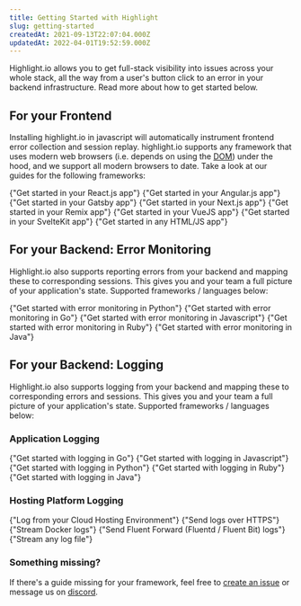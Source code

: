 ```yaml
---
title: Getting Started with Highlight
slug: getting-started
createdAt: 2021-09-13T22:07:04.000Z
updatedAt: 2022-04-01T19:52:59.000Z
---
```


Highlight.io allows you to get full-stack visibility into issues across your whole stack, all the way from a user's button click to an error in your backend infrastructure. Read more about how to get started below.

## For your Frontend

Installing highlight.io in javascript will automatically instrument frontend error collection and session replay. highlight.io supports any framework that uses modern web browsers (i.e. depends on using the [DOM](https://www.w3schools.com/js/js_htmldom.asp)) under the hood, and we support all modern browsers to date. Take a look at our guides for the following frameworks:

<DocsCardGroup>
    <DocsCard title="React" href="./client-sdk/reactjs.md">
        {"Get started in your React.js app"}
    </DocsCard>
    <DocsCard title="Angular"  href="./client-sdk/angular.md">
        {"Get started in your Angular.js app"}
    </DocsCard>
    <DocsCard title="Gatsby"  href="./client-sdk/gatsbyjs.md">
        {"Get started in your Gatsby app"}
    </DocsCard>
    <DocsCard title="Next.js"  href="./client-sdk/nextjs.md">
        {"Get started in your Next.js app"}
    </DocsCard>
    <DocsCard title="Remix"  href="./client-sdk/remix.md">
        {"Get started in your Remix app"}
    </DocsCard>
    <DocsCard title="VueJS"  href="./client-sdk/vuejs.md">
        {"Get started in your VueJS app"}
    </DocsCard>
    <DocsCard title="SvelteKit"  href="./3_client-sdk/6_sveltekit.md">
        {"Get started in your SvelteKit app"}
    </DocsCard>
    <DocsCard title="Other HTML"  href="./3_client-sdk/7_other.md">
        {"Get started in any HTML/JS app"}
    </DocsCard>
</DocsCardGroup>

## For your Backend: Error Monitoring

Highlight.io also supports reporting errors from your backend and mapping these to corresponding sessions. This gives you and your team a full picture of your application's state. Supported frameworks / languages below:

<DocsCardGroup>
    <DocsCard title="Python" href="./backend-sdk/python/overview">
        {"Get started with error monitoring in Python"}
    </DocsCard>
    <DocsCard title="Go" href="./backend-sdk/go/overview">
        {"Get started with error monitoring in Go"}
    </DocsCard>
    <DocsCard title="JS / TS" href="./backend-sdk/js/overview">
        {"Get started with error monitoring in Javascript"}
    </DocsCard>
    <DocsCard title="Ruby" href="./4_backend-sdk/ruby/1_overview.md">
        {"Get started with error monitoring in Ruby"}
    </DocsCard>
    <DocsCard title="Java" href="./4_backend-sdk/java/1_overview.md">
        {"Get started with error monitoring in Java"}
    </DocsCard>
</DocsCardGroup>

## For your Backend: Logging

Highlight.io also supports logging from your backend and mapping these to corresponding errors and sessions. This gives you and your team a full picture of your application's state. Supported frameworks / languages below:

### Application Logging

<DocsCardGroup>
    <DocsCard title="Go" href="./backend-logging/01_go/1_overview.md">
        {"Get started with logging in Go"}
    </DocsCard>
    <DocsCard title="JS / TS" href="./backend-logging/02_js/1_overview.md">
        {"Get started with logging in Javascript"}
    </DocsCard>
    <DocsCard title="Python" href="./backend-logging/03_python/1_overview.md">
        {"Get started with logging in Python"}
    </DocsCard>
    <DocsCard title="Ruby" href="./backend-logging/04_ruby/1_overview.md">
        {"Get started with logging in Ruby"}
    </DocsCard>
    <DocsCard title="Java" href="./backend-logging/05_java/1_overview.md">
        {"Get started with logging in Java"}
    </DocsCard>
</DocsCardGroup>

### Hosting Platform Logging

<DocsCardGroup>
    <DocsCard title="Cloud" href="./backend-logging/06_hosting/1_overview.md">
        {"Log from your Cloud Hosting Environment"}
    </DocsCard>
    <DocsCard title="curl" href="./backend-logging/07_http.md">
        {"Send logs over HTTPS"}
    </DocsCard>
    <DocsCard title="Docker" href="./backend-logging/08_docker.md">
        {"Stream Docker logs"}
    </DocsCard>
    <DocsCard title="Fluent Forward" href="./backend-logging/10_fluentforward.md">
        {"Send Fluent Forward (Fluentd / Fluent Bit) logs"}
    </DocsCard>
    <DocsCard title="File" href="./backend-logging/09_file.md">
        {"Stream any log file"}
    </DocsCard>
</DocsCardGroup>

### Something missing?

If there's a guide missing for your framework, feel free to [create an issue](https://github.com/highlight/highlight/issues/new?assignees=&labels=external+bug+%2F+request&template=feature_request.md&title=) or message us on [discord](https://highlight.io/community).

